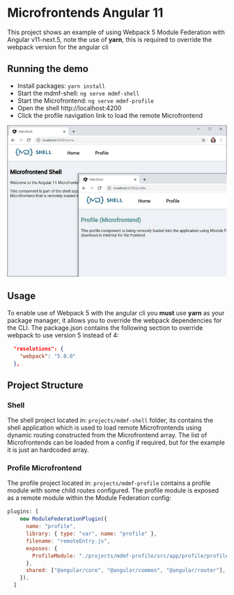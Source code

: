 # Microfrontends Angular 11

This project shows an example of using Webpack 5 Module Federation with Angular v11-next.5, note the use of **yarn**, this is required to override the webpack version for the angular cli


## Running the demo
- Install packages: ``yarn install``
- Start the mdmf-shell: ``ng serve mdmf-shell``
- Start the Microfrontend: ``ng serve mdmf-profile``
- Open the shell http://localhost:4200
- Click the profile navigation link to load the remote Microfrontend

![Shell and Microfronted Screenshot](microfrontend-shell-profile.jpg)


## Usage

To enable use of Webpack 5 with the angular cli you **must** use **yarn** as your package manager, it allows you to override the webpack dependencies for the CLI. 
The package.json contains the following section to override webpack to use version 5 instead of 4:

```json
  "resolutions": {
    "webpack": "5.0.0"
  },
```

## Project Structure

### Shell
The shell project located in: `projects/mdmf-shell` folder, its contains the shell application which is used to load remote Microfrontends using dynamic routing constructed from the Microfrontend array.  The list of Microfrontends can be loaded from a config if required, but for the example it is just an hardcoded array.  

### Profile Microfrontend
The profile project located in: `projects/mdmf-profile` contains a profile module with some child routes configured. The profile module is exposed as a remote module within the Module Federation config:

```js
plugins: [
    new ModuleFederationPlugin({
      name: "profile",
      library: { type: "var", name: "profile" },
      filename: "remoteEntry.js",
      exposes: {
        ProfileModule: "./projects/mdmf-profile/src/app/profile/profile.module.ts",
      },
      shared: ["@angular/core", "@angular/common", "@angular/router"],
    }),
  ]
```

